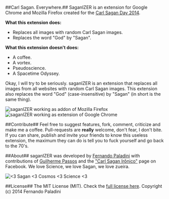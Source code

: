 ##Carl Sagan. Everywhere.##
SaganIZER is an extension for Google Chrome and Mozilla Firefox created for the [Carl Sagan Day 2014](http://carlsaganday.com/). 

**What this extension does:**
 - Replaces all images with random Carl Sagan images.
 - Replaces the word "God" by "Sagan".

**What this extension doesn't does:**
 - A coffee.
 - A vortex.
 - Pseudoscience.
 - A Spacetime Odyssey.
 
Okay, I will try to be seriously. saganIZER is an extension that replaces all images from all websites with random Carl Sagan images. This extension also replaces the word "God" (case-insensitive) by "Sagan" (in short is the same thing).

![saganIZER working as addon of Mozilla Firefox](http://i.imgur.com/AvvzFEL.png)
<br/>
![saganIZER working as extension of Google Chrome](http://i.imgur.com/xWeitwB.png)

##Contribute##
Feel free to suggest features, fork, comment, criticize and make me a coffee. Pull-requests are **really** welcome, don't fear, I don't bite. If you can share, publish and invite your friends to know this useless extension, the maximum they can do is tell you to fuck yourself and go back to the 70's.

##About##
saganIZER was developed by [Fernando Paladini](http://www.github.com/paladini/) with contributions of [Guilherme Passos](https://www.linkedin.com/in/gespassos) and the ["Carl Sagan Irônico"](https://www.facebook.com/CarlSaganIronico) page on Facebook. We love Science, we love Sagan, we love zueira. 

![<3 Sagan <3 Cosmos <3 Science <3 <br/>](http://i.imgur.com/yeBjVkT.gif)

##License##
The MIT License (MIT). Check the [full license here](https://github.com/paladini/saganIZER/blob/master/license).
Copyright (c) 2014 Fernando Paladini

